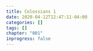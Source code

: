 ```yaml
---
title: Colossians 1
date: 2020-04-12T12:47:11-04:00
categories: []
tags: []
chapter: "001"
inprogress: false
---
```


